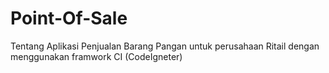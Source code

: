 # Point-Of-Sale
Tentang Aplikasi Penjualan Barang Pangan untuk perusahaan Ritail dengan menggunakan framwork CI (CodeIgneter)
